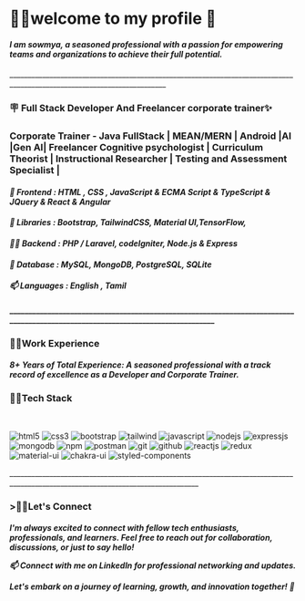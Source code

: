 <h1>👩‍💻welcome to my profile 🫡</h1>

<h4><i>I am sowmya, a seasoned professional with a passion for empowering teams and organizations to achieve their full potential.</h4></i>
_________________________________________________________________________________________________________________________
<h3>🪧 Full Stack Developer And Freelancer corporate trainer✨</h3>
<h3>Corporate Trainer - Java FullStack | MEAN/MERN | Android |AI |Gen AI| Freelancer Cognitive psychologist | Curriculum Theorist | Instructional Researcher | Testing and Assessment Specialist |
</h3>
 
<h4> <i>🔭 Frontend : HTML , CSS , JavaScript & ECMA Script & TypeScript & JQuery & React & Angular</i><h4>

<h4> <i>🌱 Libraries : Bootstrap, TailwindCSS, Material UI,TensorFlow,</i><h4>

<h4><i> 👨‍💻 Backend : PHP / Laravel, codeIgniter, Node.js & Express</i><h4>

<h4><i> 💬 Database : MySQL, MongoDB, PostgreSQL, SQLite </i><h4>

<h4><i> 📫 Languages : English , Tamil </i><h4>
_________________________________________________________________________________________________________________________________

<h3>👩‍💻Work Experience</h3>

<h4><i>8+ Years of Total Experience: A seasoned professional with a track record of excellence as a Developer and Corporate Trainer.</i></h4>

<h3>👩‍💻<b>Tech Stack</b></h3>
<br>
<p>
    <img src="https://img.shields.io/badge/HTML5-E34F26?style=for-the-badge&logo=html5&logoColor=white" alt="html5" />
    <img src="https://img.shields.io/badge/CSS3-1572B6?style=for-the-badge&logo=css3&logoColor=white" alt="css3" />
    <img src="https://img.shields.io/badge/Bootstrap-563D7C?style=for-the-badge&logo=bootstrap&logoColor=white" alt="bootstrap" />
    <img src="https://img.shields.io/badge/Tailwind_CSS-38B2AC?style=for-the-badge&logo=tailwind-css&logoColor=white" alt="tailwind" />
    <img src="https://img.shields.io/badge/JavaScript-323330?style=for-the-badge&logo=javascript&logoColor=F7DF1E" alt="javascript" />
    <img src="https://img.shields.io/badge/Node.js-339933?style=for-the-badge&logo=nodedotjs&logoColor=white" alt="nodejs" />
    <img src="https://img.shields.io/badge/Express.js-000000?style=for-the-badge&logo=express&logoColor=white" alt="expressjs" />
    <img src="https://img.shields.io/badge/MongoDB-4EA94B?style=for-the-badge&logo=mongodb&logoColor=white" alt="mongodb" />
    <img src="https://img.shields.io/badge/npm-CB3837?style=for-the-badge&logo=npm&logoColor=white" alt="npm" />

 <img src="https://img.shields.io/badge/Postman-FF6C37?style=for-the-badge&logo=Postman&logoColor=white" alt="postman" />
    <img src="https://img.shields.io/badge/Git-f44d27?style=for-the-badge&logo=git&logoColor=white" alt="git" />
    <img src="https://img.shields.io/badge/GitHub-100000?style=for-the-badge&logo=github&logoColor=white" alt="github" />
    <img src="https://img.shields.io/badge/React-20232A?style=for-the-badge&logo=react&logoColor=61DAFB" alt="reactjs" />
    <img src="https://img.shields.io/badge/Redux-593D88?style=for-the-badge&logo=redux&logoColor=white" alt="redux" />
    <img src="https://img.shields.io/badge/Material%20UI-007FFF?style=for-the-badge&logo=mui&logoColor=white" alt="material-ui" />
    <img src="https://img.shields.io/badge/Chakra%20UI-3bc7bd?style=for-the-badge&logo=chakraui&logoColor=white" alt="chakra-ui" />
    <img src="https://img.shields.io/badge/styled--components-DB7093?style=for-the-badge&logo=styled-components&logoColor=white" alt="styled-components" />
</p>
__________________________________________________________________________________________________________________________________
<h3> >👩‍💻Let's Connect</h3>
<h4><i>I'm always excited to connect with fellow tech enthusiasts, professionals, and learners. 
 Feel free to reach out for collaboration, discussions, or just to say hello!

📫 Connect with me on LinkedIn for professional networking and updates.

Let's embark on a journey of learning, growth, and innovation together! 🚀</i></h4>
